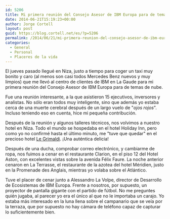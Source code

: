 ```yaml
---
id: 5206
title: Mi primera reunión del Consejo Asesor de IBM Europa para de temas de nube
date: 2014-06-21T15:19:23+00:00
author: Jorge Cortell
layout: post
guid: https://blog.cortell.net/es/?p=5206
permalink: /2014/06/21/mi-primera-reunion-del-consejo-asesor-de-ibm-europa-para-de-temas-de-nube/
categories:
  - General
  - Personal
  - Placeres de la vida
---
```

El jueves pasado llegué en Niza, justo a tiempo para coger un taxi muy bonito y caro (al menos son casi todos Mercedes Benz nuevos y muy limpios) que me llevó al centro de clientes de IBM en La Gaude para mi primera reunión del Consejo Asesor de IBM Europa para de temas de nube.

Fue una reunión interesante, a la que asistieron 15 ejecutivos, inversores y analistas. No sólo eran todos muy inteligente, sino que además yo estaba cerca de una muerte cerebral después de un largo vuelo de "_ojos rojos_". Incluso teniendo eso en cuenta, hice mi pequeña contribución.

Después de la reunión y algunos talleres técnicos, nos volvimos a nuestro hotel en Niza. Todo el mundo se hospedaba en el hotel Holiday Inn, pero como yo no confirmé hasta el último minuto, me "tuve que quedar" en el precioso hotel <a href="https://www.le-grimaldi.com/" title="https://www.le-grimaldi.com/" target="_blank">Le Grimaldi</a>. ¡Una auténtica delicia!

Después de una ducha, comprobar correo electrónico, y cambiarme de ropa, nos fuimos a cenar en el restaurante Clarion, en el piso 12 del Hotel Aston, con excelentes vistas sobre la avenida Félix Faure. La noche anterior cenaron en La Terrasse, el restaurante de la azotea del hotel Méridien, justo en la Promenade des Anglais, mientras yo volaba sobre el Atlántico.

Tuve el placer de cenar junto a Alessandro La Volpe, director de Desarrollo de Ecosistemas de IBM Europa. Frente a nosotros, por supuesto, un proyector de pantalla gigante con el partido de fútbol. No me preguntes quién jugaba, al parecer yo era el único al que no le importaba un carajo. Yo estaba más interesado en la luna llena sobre el campanario que se veía por la terraza, que por supuesto no hay cámara de teléfono capaz de capturar lo suficientemente bien.